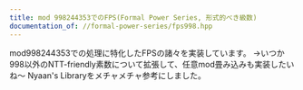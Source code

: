 ```yaml
---
title: mod 998244353でのFPS(Formal Power Series, 形式的べき級数)
documentation_of: //formal-power-series/fps998.hpp
---
```


mod998244353での処理に特化したFPSの諸々を実装しています。
→いつか998以外のNTT-friendly素数について拡張して、任意mod畳み込みも実装したいね～
Nyaan's Libraryをメチャメチャ参考にしました。
